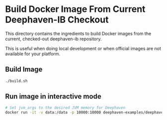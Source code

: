 # Build Docker Image From Current Deephaven-IB Checkout

This directory contains the ingredients to build Docker images from the current, checked-out deephaven-ib repository.

This is useful when doing local development or when official images are not available for your platform.

## Build Image

```bash
./build.sh
```

## Run image in interactive mode

```bash
# Set jvm_args to the desired JVM memory for Deephaven
docker run -it -v data:/data -p 10000:10000 deephaven-examples/deephaven-ib:dev python3 -i -c "from deephaven_server import Server; _server = Server(port=10000, jvm_args=['-Xmx4g']); _server.start()"
```

